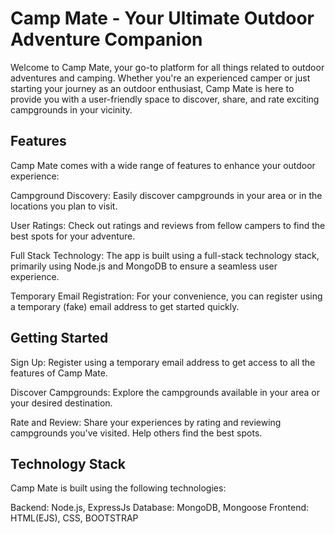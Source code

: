 # Camp Mate - Your Ultimate Outdoor Adventure Companion

Welcome to Camp Mate, your go-to platform for all things related to outdoor adventures and camping.
Whether you're an experienced camper or just starting your journey as an outdoor enthusiast,
Camp Mate is here to provide you with a user-friendly space to discover, share, and rate exciting
campgrounds in your vicinity.

## Features

Camp Mate comes with a wide range of features to enhance your outdoor experience:

Campground Discovery: Easily discover campgrounds in your area or in the locations you plan to visit.

User Ratings: Check out ratings and reviews from fellow campers to find the best spots for your adventure.

Full Stack Technology: The app is built using a full-stack technology stack, primarily using Node.js and MongoDB to ensure a seamless user experience.

Temporary Email Registration: For your convenience, you can register using a temporary (fake) email address to get started quickly.

## Getting Started

Sign Up: Register using a temporary email address to get access to all the features of Camp Mate.

Discover Campgrounds: Explore the campgrounds available in your area or your desired destination.

Rate and Review: Share your experiences by rating and reviewing campgrounds you've visited. Help others find the best spots.

## Technology Stack
Camp Mate is built using the following technologies:

Backend: Node.js, ExpressJs
Database: MongoDB, Mongoose
Frontend: HTML(EJS), CSS, BOOTSTRAP
